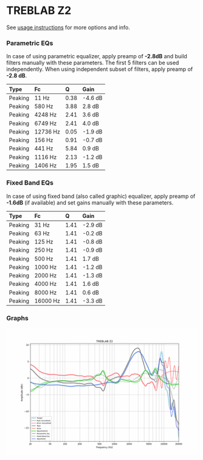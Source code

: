 # TREBLAB Z2
See [usage instructions](https://github.com/jaakkopasanen/AutoEq#usage) for more options and info.

### Parametric EQs
In case of using parametric equalizer, apply preamp of **-2.8dB** and build filters manually
with these parameters. The first 5 filters can be used independently.
When using independent subset of filters, apply preamp of **-2.8 dB**.

| Type    | Fc       |    Q | Gain    |
|:--------|:---------|:-----|:--------|
| Peaking | 11 Hz    | 0.38 | -4.6 dB |
| Peaking | 580 Hz   | 3.88 | 2.8 dB  |
| Peaking | 4248 Hz  | 2.41 | 3.6 dB  |
| Peaking | 6749 Hz  | 2.41 | 4.0 dB  |
| Peaking | 12736 Hz | 0.05 | -1.9 dB |
| Peaking | 156 Hz   | 0.91 | -0.7 dB |
| Peaking | 441 Hz   | 5.84 | 0.9 dB  |
| Peaking | 1116 Hz  | 2.13 | -1.2 dB |
| Peaking | 1406 Hz  | 1.95 | 1.5 dB  |

### Fixed Band EQs
In case of using fixed band (also called graphic) equalizer, apply preamp of **-1.6dB**
(if available) and set gains manually with these parameters.

| Type    | Fc       |    Q | Gain    |
|:--------|:---------|:-----|:--------|
| Peaking | 31 Hz    | 1.41 | -2.9 dB |
| Peaking | 63 Hz    | 1.41 | -0.2 dB |
| Peaking | 125 Hz   | 1.41 | -0.8 dB |
| Peaking | 250 Hz   | 1.41 | -0.9 dB |
| Peaking | 500 Hz   | 1.41 | 1.7 dB  |
| Peaking | 1000 Hz  | 1.41 | -1.2 dB |
| Peaking | 2000 Hz  | 1.41 | -1.3 dB |
| Peaking | 4000 Hz  | 1.41 | 1.6 dB  |
| Peaking | 8000 Hz  | 1.41 | 0.6 dB  |
| Peaking | 16000 Hz | 1.41 | -3.3 dB |

### Graphs
![](./TREBLAB%20Z2.png)